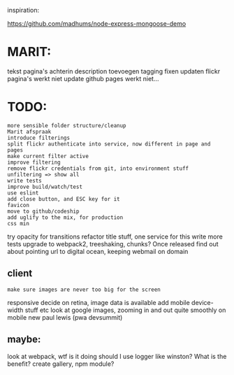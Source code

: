 inspiration:

https://github.com/madhums/node-express-mongoose-demo

# MARIT:
tekst pagina's achterin
description toevoegen
tagging fixen
updaten flickr pagina's werkt niet
update github pages werkt niet...

# TODO:

    more sensible folder structure/cleanup
    Marit afspraak
    introduce filterings
    split flickr authenticate into service, now different in page and pages
    make current filter active
    improve filtering 
    remove flickr credentials from git, into environment stuff
    unfiltering => show all
    write tests
    improve build/watch/test
    use eslint
    add close button, and ESC key for it
    favicon
    move to github/codeship 
    add uglify to the mix, for production
    css min
try opacity for transitions
refactor title stuff, one service for this
write more tests
upgrade to webpack2, treeshaking, chunks? Once released
find out about pointing url to digital ocean, keeping webmail on domain



## client
    make sure images are never too big for the screen
responsive
decide on retina, image data is available
add mobile device-width stuff etc
look at google images, zooming in and out quite smoothly on mobile
new paul lewis (pwa devsummit)


## maybe:
look at webpack, wtf is it doing
should I use logger like winston? What is the benefit?
create gallery, npm module?


